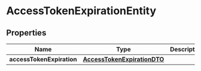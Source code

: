 # AccessTokenExpirationEntity

## Properties
Name | Type | Description | Notes
------------ | ------------- | ------------- | -------------
**accessTokenExpiration** | [**AccessTokenExpirationDTO**](AccessTokenExpirationDTO.md) |  |  [optional]

